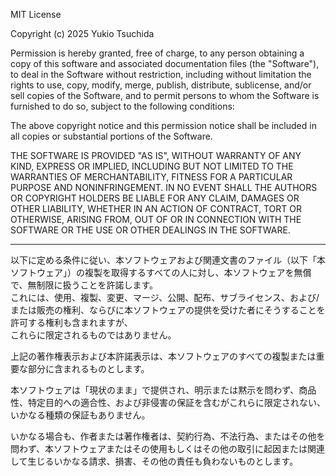 MIT License

Copyright (c) 2025 Yukio Tsuchida

Permission is hereby granted, free of charge, to any person obtaining a copy
of this software and associated documentation files (the "Software"), to deal
in the Software without restriction, including without limitation the rights
to use, copy, modify, merge, publish, distribute, sublicense, and/or sell
copies of the Software, and to permit persons to whom the Software is
furnished to do so, subject to the following conditions:

The above copyright notice and this permission notice shall be included in all
copies or substantial portions of the Software.

THE SOFTWARE IS PROVIDED "AS IS", WITHOUT WARRANTY OF ANY KIND, EXPRESS OR
IMPLIED, INCLUDING BUT NOT LIMITED TO THE WARRANTIES OF MERCHANTABILITY,
FITNESS FOR A PARTICULAR PURPOSE AND NONINFRINGEMENT. IN NO EVENT SHALL THE
AUTHORS OR COPYRIGHT HOLDERS BE LIABLE FOR ANY CLAIM, DAMAGES OR OTHER
LIABILITY, WHETHER IN AN ACTION OF CONTRACT, TORT OR OTHERWISE, ARISING FROM,
OUT OF OR IN CONNECTION WITH THE SOFTWARE OR THE USE OR OTHER DEALINGS IN THE
SOFTWARE.

---

以下に定める条件に従い、本ソフトウェアおよび関連文書のファイル（以下「本ソフトウェア」）の複製を取得するすべての人に対し、本ソフトウェアを無償で、無制限に扱うことを許諾します。  
これには、使用、複製、変更、マージ、公開、配布、サブライセンス、および/または販売の権利、ならびに本ソフトウェアの提供を受けた者にそうすることを許可する権利も含まれますが、  
これらに限定されるものではありません。

上記の著作権表示および本許諾表示は、本ソフトウェアのすべての複製または重要な部分に含まれるものとします。

本ソフトウェアは「現状のまま」で提供され、明示または黙示を問わず、商品性、特定目的への適合性、および非侵害の保証を含むがこれらに限定されない、いかなる種類の保証もありません。  

いかなる場合も、作者または著作権者は、契約行為、不法行為、またはその他を問わず、本ソフトウェアまたはその使用もしくはその他の取引に起因または関連して生じるいかなる請求、損害、その他の責任も負わないものとします。
